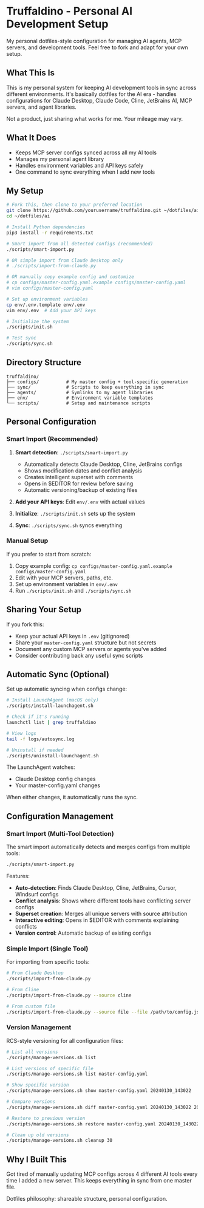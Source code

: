 # Truffaldino - Personal AI Development Setup

My personal dotfiles-style configuration for managing AI agents, MCP servers, and development tools. Feel free to fork and adapt for your own setup.

## What This Is

This is my personal system for keeping AI development tools in sync across different environments. It's basically dotfiles for the AI era - handles configurations for Claude Desktop, Claude Code, Cline, JetBrains AI, MCP servers, and agent libraries.

Not a product, just sharing what works for me. Your mileage may vary.

## What It Does

- Keeps MCP server configs synced across all my AI tools
- Manages my personal agent library 
- Handles environment variables and API keys safely
- One command to sync everything when I add new tools

## My Setup

```bash
# Fork this, then clone to your preferred location
git clone https://github.com/yourusername/truffaldino.git ~/dotfiles/ai
cd ~/dotfiles/ai

# Install Python dependencies
pip3 install -r requirements.txt

# Smart import from all detected configs (recommended)
./scripts/smart-import.py

# OR simple import from Claude Desktop only
# ./scripts/import-from-claude.py

# OR manually copy example config and customize
# cp configs/master-config.yaml.example configs/master-config.yaml
# vim configs/master-config.yaml

# Set up environment variables
cp env/.env.template env/.env
vim env/.env  # Add your API keys

# Initialize the system
./scripts/init.sh

# Test sync
./scripts/sync.sh
```

## Directory Structure

```
truffaldino/
├── configs/          # My master config + tool-specific generation
├── sync/             # Scripts to keep everything in sync
├── agents/           # Symlinks to my agent libraries
├── env/              # Environment variable templates
└── scripts/          # Setup and maintenance scripts
```

## Personal Configuration

### Smart Import (Recommended)
1. **Smart detection**: `./scripts/smart-import.py`
   - Automatically detects Claude Desktop, Cline, JetBrains configs
   - Shows modification dates and conflict analysis
   - Creates intelligent superset with comments
   - Opens in $EDITOR for review before saving
   - Automatic versioning/backup of existing files

2. **Add your API keys**: Edit `env/.env` with actual values

3. **Initialize**: `./scripts/init.sh` sets up the system

4. **Sync**: `./scripts/sync.sh` syncs everything

### Manual Setup
If you prefer to start from scratch:

1. Copy example config: `cp configs/master-config.yaml.example configs/master-config.yaml`
2. Edit with your MCP servers, paths, etc.
3. Set up environment variables in `env/.env`
4. Run `./scripts/init.sh` and `./scripts/sync.sh`

## Sharing Your Setup

If you fork this:
- Keep your actual API keys in `.env` (gitignored)
- Share your `master-config.yaml` structure but not secrets
- Document any custom MCP servers or agents you've added
- Consider contributing back any useful sync scripts

## Automatic Sync (Optional)

Set up automatic syncing when configs change:

```bash
# Install LaunchAgent (macOS only)
./scripts/install-launchagent.sh

# Check if it's running
launchctl list | grep truffaldino

# View logs
tail -f logs/autosync.log

# Uninstall if needed
./scripts/uninstall-launchagent.sh
```

The LaunchAgent watches:
- Claude Desktop config changes
- Your master-config.yaml changes

When either changes, it automatically runs the sync.

## Configuration Management

### Smart Import (Multi-Tool Detection)
The smart import automatically detects and merges configs from multiple tools:

```bash
./scripts/smart-import.py
```

Features:
- **Auto-detection**: Finds Claude Desktop, Cline, JetBrains, Cursor, Windsurf configs  
- **Conflict analysis**: Shows where different tools have conflicting server configs
- **Superset creation**: Merges all unique servers with source attribution
- **Interactive editing**: Opens in $EDITOR with comments explaining conflicts
- **Version control**: Automatic backup of existing configs

### Simple Import (Single Tool)
For importing from specific tools:

```bash
# From Claude Desktop
./scripts/import-from-claude.py

# From Cline  
./scripts/import-from-claude.py --source cline

# From custom file
./scripts/import-from-claude.py --source file --file /path/to/config.json
```

### Version Management
RCS-style versioning for all configuration files:

```bash
# List all versions
./scripts/manage-versions.sh list

# List versions of specific file
./scripts/manage-versions.sh list master-config.yaml

# Show specific version
./scripts/manage-versions.sh show master-config.yaml 20240130_143022

# Compare versions
./scripts/manage-versions.sh diff master-config.yaml 20240130_143022 20240131_091445

# Restore to previous version
./scripts/manage-versions.sh restore master-config.yaml 20240130_143022

# Clean up old versions
./scripts/manage-versions.sh cleanup 30
```

## Why I Built This

Got tired of manually updating MCP configs across 4 different AI tools every time I added a new server. This keeps everything in sync from one master file.

Dotfiles philosophy: shareable structure, personal configuration.
